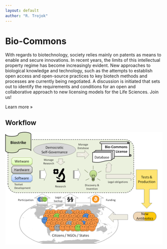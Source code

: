 ```yaml
---
layout: default
author: "R. Trojok"
---
```

<div class="jumbotron">
	<div class="container">
	<h1>Bio-Commons</h1>
	<p>
With regards to biotechnology, society relies mainly on patents as means to enable and secure innovations. In recent years, the limits of this intellectual property regime has become increasingly evident. New approaches to biological knowledge and technology, such as the attempts to establish open access and open-source practices to key biotech methods and processes are currently being negotiated. A discussion is initiated that sets out to identify the requirements and conditions for an open and collaborative approach to new licensing models for the Life Sciences. Join us!
	</p>
        <p><a class="btn btn-primary btn-lg" role="button">Learn more »</a></p>
	</div>
</div>
 


## Workflow

<img class="img-responsive" src="img/workflow/biocommons-workflow.png" alt="Workflow">